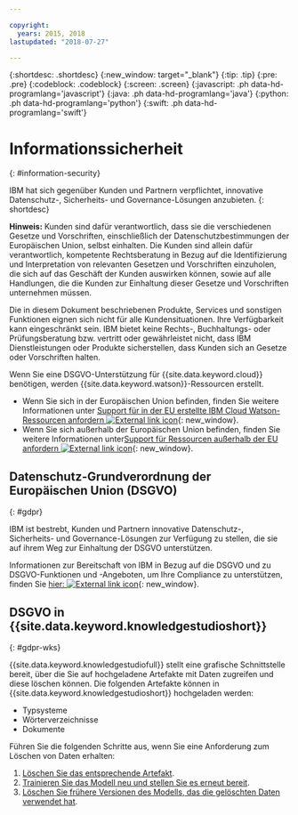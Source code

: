 ```yaml
---

copyright:
  years: 2015, 2018
lastupdated: "2018-07-27"

---
```


{:shortdesc: .shortdesc}
{:new_window: target="_blank"}
{:tip: .tip}
{:pre: .pre}
{:codeblock: .codeblock}
{:screen: .screen}
{:javascript: .ph data-hd-programlang='javascript'}
{:java: .ph data-hd-programlang='java'}
{:python: .ph data-hd-programlang='python'}
{:swift: .ph data-hd-programlang='swift'}

# Informationssicherheit
{: #information-security}

IBM hat sich gegenüber Kunden und Partnern verpflichtet, innovative Datenschutz-, Sicherheits- und Governance-Lösungen anzubieten.
{: shortdesc}

**Hinweis:** Kunden sind dafür verantwortlich, dass sie die verschiedenen Gesetze und Vorschriften, einschließlich der Datenschutzbestimmungen der Europäischen Union, selbst einhalten. Die Kunden sind allein dafür verantwortlich, kompetente Rechtsberatung in Bezug auf die Identifizierung und Interpretation von relevanten Gesetzen und Vorschriften einzuholen, die sich auf das Geschäft der Kunden auswirken können, sowie auf alle Handlungen, die die Kunden zur Einhaltung dieser Gesetze und Vorschriften unternehmen müssen.

Die in diesem Dokument beschriebenen Produkte, Services und sonstigen Funktionen eignen sich nicht für alle Kundensituationen. Ihre Verfügbarkeit kann eingeschränkt sein. IBM bietet keine Rechts-, Buchhaltungs- oder Prüfungsberatung bzw. vertritt oder gewährleistet nicht, dass IBM Dienstleistungen oder Produkte sicherstellen, dass Kunden sich an Gesetze oder Vorschriften halten.

Wenn Sie eine DSGVO-Unterstützung für {{site.data.keyword.cloud}} benötigen, werden {{site.data.keyword.watson}}-Ressourcen erstellt.

- Wenn Sie sich in der Europäischen Union befinden, finden Sie weitere Informationen unter [Support für in der EU erstellte IBM Cloud Watson-Ressourcen anfordern ![External link icon](../../icons/launch-glyph.svg "Symbol für externen Link")](https://console.bluemix.net/docs/services/watson/getting-started-gdpr-sar.html#request-EU){: new_window}.
- Wenn Sie sich außerhalb der Europäischen Union befinden, finden Sie weitere Informationen unter[Support für Ressourcen außerhalb der EU anfordern ![External link icon](../../icons/launch-glyph.svg "Symbol für externen Link")](https://console.bluemix.net/docs/services/watson/getting-started-gdpr-sar.html#request-non-EU){: new_window}.

## Datenschutz-Grundverordnung der Europäischen Union (DSGVO)
{: #gdpr}

IBM ist bestrebt, Kunden und Partnern innovative Datenschutz-, Sicherheits- und Governance-Lösungen zur Verfügung zu stellen, die sie auf ihrem Weg zur Einhaltung der DSGVO unterstützen.

Informationen zur Bereitschaft von IBM in Bezug auf die DSGVO und zu DSGVO-Funktionen und -Angeboten, um Ihre Compliance zu unterstützen, finden Sie [hier: ![External link icon](../../icons/launch-glyph.svg "Symbol für externen Link")](http://www.ibm.com/gdpr){: new_window}.

## DSGVO in {{site.data.keyword.knowledgestudioshort}}
{: #gdpr-wks}

{{site.data.keyword.knowledgestudiofull}} stellt eine grafische Schnittstelle bereit, über die Sie auf hochgeladene Artefakte mit Daten zugreifen und diese löschen können. Die folgenden Artefakte können in {{site.data.keyword.knowledgestudioshort}} hochgeladen werden:
- Typsysteme
- Wörterverzeichnisse
- Dokumente

Führen Sie die folgenden Schritte aus, wenn Sie eine Anforderung zum Löschen von Daten erhalten:
1. [Löschen Sie das entsprechende Artefakt](/docs/services/watson-knowledge-studio/artifacts.html).
2. [Trainieren Sie das Modell neu und stellen Sie es erneut bereit](/docs/services/watson-knowledge-studio/train-ml.html).
3. [Löschen Sie frühere Versionen des Modells, das die gelöschten Daten verwendet hat](/docs/services/watson-knowledge-studio/improve-ml.html#wks_maversions).
